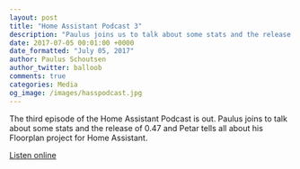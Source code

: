 ```yaml
---
layout: post
title: "Home Assistant Podcast 3"
description: "Paulus joins us to talk about some stats and the release of 0.47 and Petar tells us all about his Floorplan project for Home Assistant"
date: 2017-07-05 00:01:00 +0000
date_formatted: "July 05, 2017"
author: Paulus Schoutsen
author_twitter: balloob
comments: true
categories: Media
og_image: /images/hasspodcast.jpg
---
```


The third episode of the Home Assistant Podcast is out. Paulus joins to talk about some stats and the release of 0.47 and Petar tells all about his Floorplan project for Home Assistant.

[Listen online][episode]

[episode]: https://hasspodcast.io/ha003/
